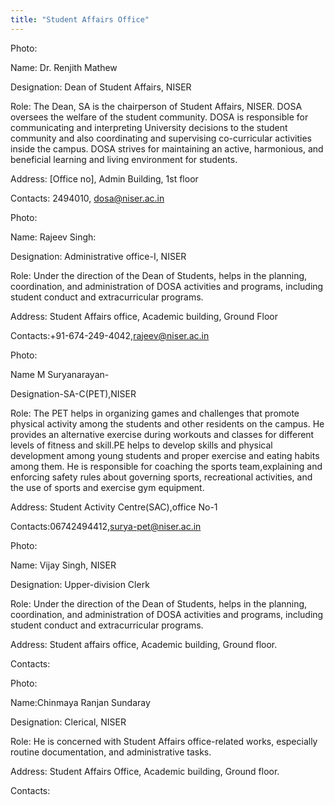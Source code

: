 ```yaml
---
title: "Student Affairs Office"
---
```

Photo:

Name: Dr. Renjith Mathew

Designation: Dean of Student Affairs, NISER

Role: The Dean, SA is the chairperson of Student Affairs, NISER. DOSA oversees the welfare of the student community. DOSA is responsible for communicating and interpreting University decisions to the student community and also coordinating and supervising co-curricular activities inside the campus. DOSA strives for maintaining an active, harmonious, and beneficial learning and living environment for students.

Address: [Office no], Admin Building, 1st floor

Contacts: 2494010, [dosa@niser.ac.in](mailto:dosa@niser.ac.in)

Photo:

Name: Rajeev Singh:

Designation: Administrative office-I, NISER

Role: Under the direction of the Dean of Students, helps in the planning, coordination, and administration of DOSA activities and programs, including student conduct and extracurricular programs.

Address: Student Affairs office, Academic building, Ground Floor

Contacts:+91-674-249-4042,[rajeev@niser.ac.in](mailto:rajeev@niser.ac.in)

Photo:

Name M Suryanarayan-

Designation-SA-C(PET),NISER

Role: The PET helps in organizing games and challenges that promote physical activity among the students and other residents on the campus. He provides an alternative exercise during workouts and classes for different levels of fitness and skill.PE helps to develop skills and physical development among young students and proper exercise and eating habits among them. He is responsible for coaching the sports team,explaining and enforcing safety rules about governing sports, recreational activities, and the use of sports and exercise gym equipment.

Address: Student Activity Centre(SAC),office No-1

Contacts:06742494412,[surya-pet@niser.ac.in](mailto:surya-pet@niser.ac.in)

Photo:

Name: Vijay Singh, NISER

Designation: Upper-division Clerk

Role: Under the direction of the Dean of Students, helps in the planning, coordination, and administration of DOSA activities and programs, including student conduct and extracurricular programs.

Address: Student affairs office, Academic building, Ground floor.

Contacts:

Photo:

Name:Chinmaya Ranjan Sundaray

Designation: Clerical, NISER

Role: He is concerned with  Student Affairs office-related works, especially routine documentation, and administrative tasks.

Address: Student Affairs Office, Academic building, Ground floor.

Contacts: